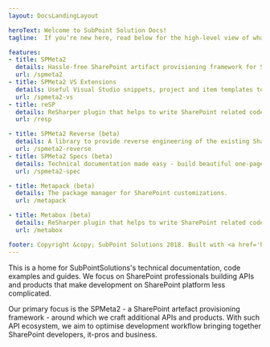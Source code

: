 ```yaml
---
layout: DocsLandingLayout

heroText: Welcome to SubPoint Solution Docs!
tagline:  If you’re new here, read below for the high-level view of what we do.

features:
- title: SPMeta2
  details: Hassle-free SharePoint artifact provisioning framework for SP2010, SP2013 and O365.
  url: /spmeta2
- title: SPMeta2 VS Extensions
  details: Useful Visual Studio snippets, project and item templates to bootstrap SPMeta2 based projects.
  url: /spmeta2-vs
- title: reSP
  details: ReSharper plugin that helps to write SharePoint related code faster and better.
  url: /resp

- title: SPMeta2 Reverse (beta)
  details: A library to provide reverse engineering of the existing SharePoint sites into SPMeta2 models.
  url: /spmeta2-reverse
- title: SPMeta2 Specs (beta)
  details: Technical documentation made easy - build beautiful one-page specifications for SPMeta2 models.kp
  url: /spmeta2-spec

- title: Metapack (beta)
  details: The package manager for SharePoint customizations.
  url: /metapack

- title: Metabox (beta)
  details: ReSharper plugin that helps to write SharePoint related code faster and better.  
  url: /metabox

footer: Copyright &copy; SubPoint Solutions 2018. Built with <a href='https://github.com/SubPointSolutions/subpointsolutions-docs' target="_blank">GitHub</a>, <a href='https://vuepress.vuejs.org/' target="_blank">VuePress</a>, <a href='https://www.netlify.com/' target="_blank">Netlify</a> and <a href='https://www.appveyor.com/' target="_blank">AppVeyor CI</a>
---
```


This is a home for SubPointSolutions's technical documentation, code examples and guides. We focus on SharePoint professionals building APIs and products that make development on SharePoint platform less complicated.

Our primary focus is the SPMeta2 - a SharePoint artefact provisioning framework - around which we craft additional APIs and products. With such API ecosystem, we aim to optimise development workflow bringing together SharePoint developers, it-pros and business.
